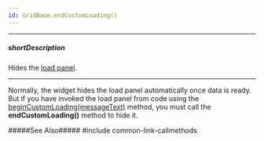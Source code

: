 ```yaml
---
id: GridBase.endCustomLoading()
---
```

---
##### shortDescription
Hides the [load panel]({basewidgetpath}/Configuration/loadPanel/).

---
Normally, the widget hides the load panel automatically once data is ready. But if you have invoked the load panel from code using the [beginCustomLoading(messageText)]({basewidgetpath}/Methods/#beginCustomLoadingmessageText) method, you must call the **endCustomLoading()** method to hide it.

#####See Also#####
#include common-link-callmethods